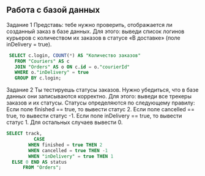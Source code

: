 ﻿## Работа с базой данных
Задание 1
Представь: тебе нужно проверить, отображается ли созданный заказ в базе данных.
Для этого: выведи список логинов курьеров с количеством их заказов в статусе «В доставке» (поле inDelivery = true).

```sql
 SELECT c.login, COUNT(*) AS "Количество заказов"
   FROM "Couriers" AS c
   JOIN "Orders" AS o ON c.id = o."courierId"
   WHERE o."inDelivery" = true
   GROUP BY c.login;
```

Задание 2
Ты тестируешь статусы заказов. Нужно убедиться, что в базе данных они записываются корректно.
Для этого: выведи все трекеры заказов и их статусы. 
Статусы определяются по следующему правилу:
Если поле finished == true, то вывести статус 2.
Если поле canсelled == true, то вывести статус -1.
Если поле inDelivery == true, то вывести статус 1.
Для остальных случаев вывести 0.

```sql
SELECT track,
          CASE
        WHEN finished = true THEN 2
        WHEN cancelled = true THEN -1
        WHEN "inDelivery" = true THEN 1
  ELSE 0 END AS status
      FROM "Orders";
```